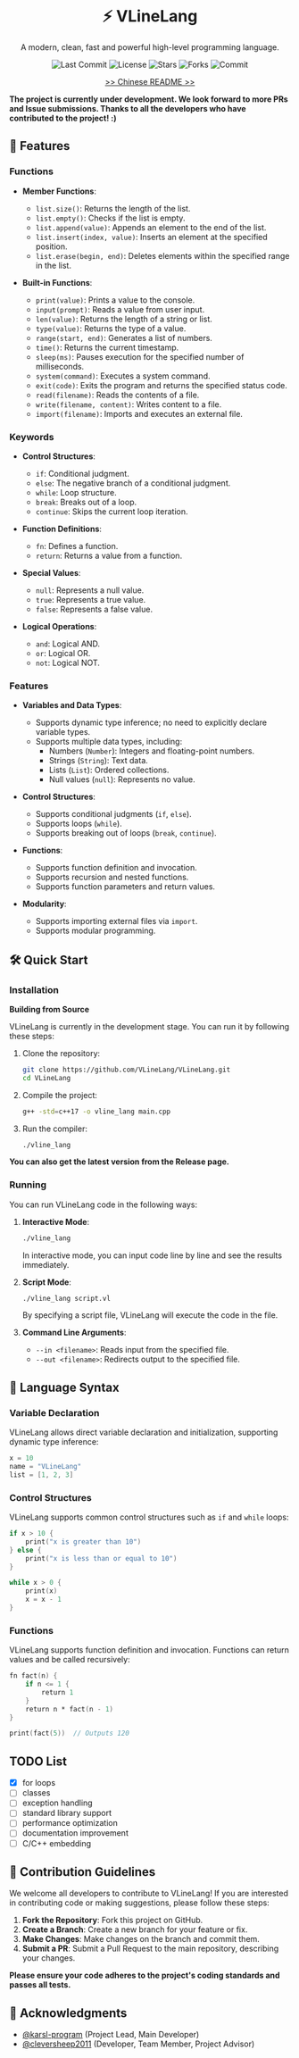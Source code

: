 <div align="center">

# ⚡ VLineLang
A modern, clean, fast and powerful high-level programming language.

![Last Commit](https://img.shields.io/github/last-commit/VLineLang/VLineLang)
![License](https://img.shields.io/github/license/VLineLang/VLineLang)
![Stars](https://img.shields.io/github/stars/VLineLang/VLineLang)
![Forks](https://img.shields.io/github/forks/VLineLang/VLineLang)
![Commit](https://img.shields.io/github/commit-activity/m/VLineLang/VLineLang)

[>> Chinese README >>](README_zh.md)

</div>

**The project is currently under development. We look forward to more PRs and Issue submissions. Thanks to all the developers who have contributed to the project! :)**

## 🚀 Features

### Functions

- **Member Functions**:
    - `list.size()`: Returns the length of the list.
    - `list.empty()`: Checks if the list is empty.
    - `list.append(value)`: Appends an element to the end of the list.
    - `list.insert(index, value)`: Inserts an element at the specified position.
    - `list.erase(begin, end)`: Deletes elements within the specified range in the list.

- **Built-in Functions**:
    - `print(value)`: Prints a value to the console.
    - `input(prompt)`: Reads a value from user input.
    - `len(value)`: Returns the length of a string or list.
    - `type(value)`: Returns the type of a value.
    - `range(start, end)`: Generates a list of numbers.
    - `time()`: Returns the current timestamp.
    - `sleep(ms)`: Pauses execution for the specified number of milliseconds.
    - `system(command)`: Executes a system command.
    - `exit(code)`: Exits the program and returns the specified status code.
    - `read(filename)`: Reads the contents of a file.
    - `write(filename, content)`: Writes content to a file.
    - `import(filename)`: Imports and executes an external file.

### Keywords

- **Control Structures**:
    - `if`: Conditional judgment.
    - `else`: The negative branch of a conditional judgment.
    - `while`: Loop structure.
    - `break`: Breaks out of a loop.
    - `continue`: Skips the current loop iteration.

- **Function Definitions**:
    - `fn`: Defines a function.
    - `return`: Returns a value from a function.

- **Special Values**:
    - `null`: Represents a null value.
    - `true`: Represents a true value.
    - `false`: Represents a false value.

- **Logical Operations**:
    - `and`: Logical AND.
    - `or`: Logical OR.
    - `not`: Logical NOT.

### Features

- **Variables and Data Types**:
    - Supports dynamic type inference; no need to explicitly declare variable types.
    - Supports multiple data types, including:
        - Numbers (`Number`): Integers and floating-point numbers.
        - Strings (`String`): Text data.
        - Lists (`List`): Ordered collections.
        - Null values (`null`): Represents no value.

- **Control Structures**:
    - Supports conditional judgments (`if`, `else`).
    - Supports loops (`while`).
    - Supports breaking out of loops (`break`, `continue`).

- **Functions**:
    - Supports function definition and invocation.
    - Supports recursion and nested functions.
    - Supports function parameters and return values.

- **Modularity**:
    - Supports importing external files via `import`.
    - Supports modular programming.

## 🛠️ Quick Start

### Installation

**Building from Source**

VLineLang is currently in the development stage. You can run it by following these steps:

1. Clone the repository:
   ```bash
   git clone https://github.com/VLineLang/VLineLang.git
   cd VLineLang
   ```

2. Compile the project:
   ```bash
   g++ -std=c++17 -o vline_lang main.cpp
   ```

3. Run the compiler:
   ```bash
   ./vline_lang
   ```

**You can also get the latest version from the Release page.**

### Running

You can run VLineLang code in the following ways:

1. **Interactive Mode**:
   ```bash
   ./vline_lang
   ```
   In interactive mode, you can input code line by line and see the results immediately.

2. **Script Mode**:
   ```bash
   ./vline_lang script.vl
   ```
   By specifying a script file, VLineLang will execute the code in the file.

3. **Command Line Arguments**:
    - `--in <filename>`: Reads input from the specified file.
    - `--out <filename>`: Redirects output to the specified file.

## 📝 Language Syntax

### Variable Declaration

VLineLang allows direct variable declaration and initialization, supporting dynamic type inference:
```vl
x = 10
name = "VLineLang"
list = [1, 2, 3]
```

### Control Structures

VLineLang supports common control structures such as `if` and `while` loops:
```vl
if x > 10 {
    print("x is greater than 10")
} else {
    print("x is less than or equal to 10")
}

while x > 0 {
    print(x)
    x = x - 1
}
```

### Functions

VLineLang supports function definition and invocation. Functions can return values and be called recursively:
```vl
fn fact(n) {
    if n <= 1 {
        return 1
    }
    return n * fact(n - 1)
}

print(fact(5))  // Outputs 120
```

## TODO List

- [x] for loops
- [ ] classes
- [ ] exception handling
- [ ] standard library support
- [ ] performance optimization
- [ ] documentation improvement
- [ ] C/C++ embedding

## 🤝 Contribution Guidelines

We welcome all developers to contribute to VLineLang! If you are interested in contributing code or making suggestions, please follow these steps:

1. **Fork the Repository**: Fork this project on GitHub.
2. **Create a Branch**: Create a new branch for your feature or fix.
3. **Make Changes**: Make changes on the branch and commit them.
4. **Submit a PR**: Submit a Pull Request to the main repository, describing your changes.

**Please ensure your code adheres to the project's coding standards and passes all tests.**

## 🙏 Acknowledgments

- [@karsl-program](https://github.com/karsl-program/) (Project Lead, Main Developer)
- [@cleversheep2011](https://github.com/cleversheep2011/) (Developer, Team Member, Project Advisor)
